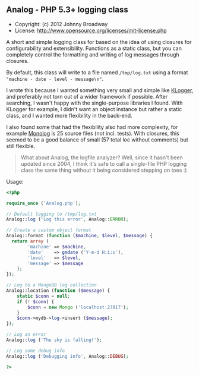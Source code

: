 ## Analog - PHP 5.3+ logging class

* Copyright: (c) 2012 Johnny Broadway
* License: http://www.opensource.org/licenses/mit-license.php

A short and simple logging class for based on the idea of using closures for
configurability and extensibility. Functions as a static class, but you can
completely control the formatting and writing of log messages through closures.

By default, this class will write to a file named `/tmp/log.txt` using a format
`"machine - date - level - message\n"`.

I wrote this because I wanted something very small and simple like
[KLogger](https://github.com/katzgrau/KLogger), and preferably not torn out
of a wider framework if possible. After searching, I wasn't happy with the
single-purpose libraries I found. With KLogger for example, I didn't want an
object instance but rather a static class, and I wanted more flexibility in
the back-end.

I also found some that had the flexibility also had more complexity, for example
[Monolog](https://github.com/Seldaek/monolog) is 25 source files (not incl. tests).
With closures, this seemed to be a good balance of small (57 total loc without
comments) but still flexible.

> What about Analog, the logfile analyzer? Well, since it hasn't been updated
> since 2004, I think it's safe to call a single-file PHP logging class the
> same thing without it being considered stepping on toes :)

Usage:

```php
<?php

require_once ('Analog.php');

// Default logging to /tmp/log.txt
Analog::log ('Log this error', Analog::ERROR);

// Create a custom object format
Analog::format (function ($machine, $level, $message) {
  return array (
		'machine' => $machine,
		'date'    => gmdate ('Y-m-d H:i:s'),
		'level'   => $level,
		'message' => $message
	);
});

// Log to a MongoDB log collection
Analog::location (function ($message) {
	static $conn = null;
	if (! $conn) {
		$conn = new Mongo ('localhost:27017');
	}
	$conn->mydb->log->insert ($message);
});

// Log an error
Analog::log ('The sky is falling!');

// Log some debug info
Analog::log ('Debugging info', Analog::DEBUG);

?>
```
